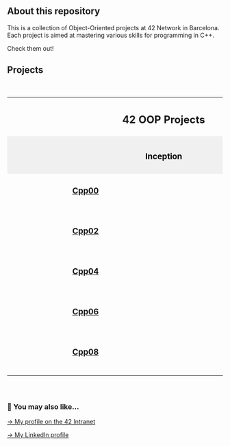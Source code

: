 ## About this repository

This is a collection of Object-Oriented projects at 42 Network in Barcelona. Each project is aimed at mastering various skills for programming in C++.

Check them out!

## Projects
<br>
<!--
<div align="center">
  <table style="border-collapse: collapse;">
    <tr>
      <th colspan="2"><h2>&nbsp;&nbsp;&nbsp;&nbsp;&nbsp;&nbsp;&nbsp;&nbsp;&nbsp;&nbsp;&nbsp;&nbsp;&nbsp;&nbsp;&nbsp;&nbsp;&nbsp;&nbsp;42 OOP Projects&nbsp;&nbsp;&nbsp;&nbsp;&nbsp;&nbsp;&nbsp;&nbsp;&nbsp;&nbsp;&nbsp;&nbsp;&nbsp;&nbsp;&nbsp;&nbsp;&nbsp;&nbsp;</h2></th>
    </tr>
    <tr>
      <td align="center" style="min-width: 350px; white-space: nowrap;">
        <h3><a href="https://github.com/mgimon/42repo_oop/tree/master/cpp00">Cpp00</a></h3>
        <span style="visibility:hidden;">&nbsp;&nbsp;&nbsp;&nbsp;&nbsp;&nbsp;&nbsp;&nbsp;&nbsp;&nbsp;</span>
      </td>
      <td align="center" style="min-width: 350px; white-space: nowrap;">
        <h3><a href="https://github.com/mgimon/42repo_oop/tree/master/cpp01">Cpp01</a></h3>
        <span style="visibility:hidden;">&nbsp;&nbsp;&nbsp;&nbsp;&nbsp;&nbsp;&nbsp;&nbsp;&nbsp;&nbsp;</span>
      </td>
    </tr>
    <tr>
      <td align="center" style="min-width: 350px; white-space: nowrap;">
        <h3><a href="https://github.com/mgimon/42repo_oop/tree/master/cpp02">Cpp02</a></h3>
        <span style="visibility:hidden;">&nbsp;&nbsp;&nbsp;&nbsp;&nbsp;&nbsp;&nbsp;&nbsp;&nbsp;&nbsp;</span>
      </td>
      <td align="center" style="min-width: 350px; white-space: nowrap;">
        <h3><a href="https://github.com/mgimon/42repo_oop/tree/master/cpp03">Cpp03</a></h3>
        <span style="visibility:hidden;">&nbsp;&nbsp;&nbsp;&nbsp;&nbsp;&nbsp;&nbsp;&nbsp;&nbsp;&nbsp;</span>
      </td>
    </tr>
    <tr>
      <td align="center" style="min-width: 350px; white-space: nowrap;">
        <h3><a href="https://github.com/mgimon/42repo_oop/tree/master/cpp04">Cpp04</a></h3>
        <span style="visibility:hidden;">&nbsp;&nbsp;&nbsp;&nbsp;&nbsp;&nbsp;&nbsp;&nbsp;&nbsp;&nbsp;</span>
      </td>
      <td align="center" style="min-width: 350px; white-space: nowrap;">
        <h3><a href="https://github.com/mgimon/42repo_oop/tree/master/cpp05">Cpp05</a></h3>
        <span style="visibility:hidden;">&nbsp;&nbsp;&nbsp;&nbsp;&nbsp;&nbsp;&nbsp;&nbsp;&nbsp;&nbsp;</span>
      </td>
    </tr>
    <tr>
      <td align="center" style="min-width: 350px; white-space: nowrap;">
        <h3><a href="https://github.com/mgimon/42repo_oop/tree/master/cpp06">Cpp06</a></h3>
        <span style="visibility:hidden;">&nbsp;&nbsp;&nbsp;&nbsp;&nbsp;&nbsp;&nbsp;&nbsp;&nbsp;&nbsp;</span>
      </td>
      <td align="center" style="min-width: 350px; white-space: nowrap;">
        <h3><a href="https://github.com/mgimon/42repo_oop/tree/master/cpp07">Cpp07</a></h3>
        <span style="visibility:hidden;">&nbsp;&nbsp;&nbsp;&nbsp;&nbsp;&nbsp;&nbsp;&nbsp;&nbsp;&nbsp;</span>
      </td>
    </tr>
    <tr>
      <td align="center" style="min-width: 350px; white-space: nowrap;">
        <h3><a href="https://github.com/mgimon/42repo_oop/tree/master/cpp08">Cpp08</a></h3>
        <span style="visibility:hidden;">&nbsp;&nbsp;&nbsp;&nbsp;&nbsp;&nbsp;&nbsp;&nbsp;&nbsp;&nbsp;</span>
      </td>
      <td align="center" style="min-width: 350px; white-space: nowrap;">
        <h3><a href="https://github.com/mgimon/42repo_oop/tree/master/cpp09">Cpp09</a></h3>
        <span style="visibility:hidden;">&nbsp;&nbsp;&nbsp;&nbsp;&nbsp;&nbsp;&nbsp;&nbsp;&nbsp;&nbsp;</span>
      </td>
    </tr>
  </table>
</div>
-->

<div align="center">
  <table style="border-collapse: collapse;">
    <tr>
      <th colspan="2"><h2>&nbsp;&nbsp;&nbsp;&nbsp;&nbsp;&nbsp;&nbsp;&nbsp;&nbsp;&nbsp;&nbsp;&nbsp;&nbsp;&nbsp;&nbsp;&nbsp;&nbsp;&nbsp;42 OOP Projects&nbsp;&nbsp;&nbsp;&nbsp;&nbsp;&nbsp;&nbsp;&nbsp;&nbsp;&nbsp;&nbsp;&nbsp;&nbsp;&nbsp;&nbsp;&nbsp;&nbsp;&nbsp;</h2></th>
    </tr>
    <tr>
      <td colspan="2" align="center" style="min-width: 700px; background-color: #f0f0f0; padding: 10px;">
        <h3><a href="https://github.com/mgimon/Inception" target="_blank" rel="noopener noreferrer" style="text-decoration:none; color:#000;">
          Inception
        </a></h3>
      </td>
    </tr>
    <tr>
      <td align="center" style="min-width: 350px; white-space: nowrap;">
        <h3><a href="https://github.com/mgimon/42repo_oop/tree/master/cpp00">Cpp00</a></h3>
        <span style="visibility:hidden;">&nbsp;&nbsp;&nbsp;&nbsp;&nbsp;&nbsp;&nbsp;&nbsp;&nbsp;&nbsp;</span>
      </td>
      <td align="center" style="min-width: 350px; white-space: nowrap;">
        <h3><a href="https://github.com/mgimon/42repo_oop/tree/master/cpp01">Cpp01</a></h3>
        <span style="visibility:hidden;">&nbsp;&nbsp;&nbsp;&nbsp;&nbsp;&nbsp;&nbsp;&nbsp;&nbsp;&nbsp;</span>
      </td>
    </tr>
    <tr>
      <td align="center" style="min-width: 350px; white-space: nowrap;">
        <h3><a href="https://github.com/mgimon/42repo_oop/tree/master/cpp02">Cpp02</a></h3>
        <span style="visibility:hidden;">&nbsp;&nbsp;&nbsp;&nbsp;&nbsp;&nbsp;&nbsp;&nbsp;&nbsp;&nbsp;</span>
      </td>
      <td align="center" style="min-width: 350px; white-space: nowrap;">
        <h3><a href="https://github.com/mgimon/42repo_oop/tree/master/cpp03">Cpp03</a></h3>
        <span style="visibility:hidden;">&nbsp;&nbsp;&nbsp;&nbsp;&nbsp;&nbsp;&nbsp;&nbsp;&nbsp;&nbsp;</span>
      </td>
    </tr>
    <tr>
      <td align="center" style="min-width: 350px; white-space: nowrap;">
        <h3><a href="https://github.com/mgimon/42repo_oop/tree/master/cpp04">Cpp04</a></h3>
        <span style="visibility:hidden;">&nbsp;&nbsp;&nbsp;&nbsp;&nbsp;&nbsp;&nbsp;&nbsp;&nbsp;&nbsp;</span>
      </td>
      <td align="center" style="min-width: 350px; white-space: nowrap;">
        <h3><a href="https://github.com/mgimon/42repo_oop/tree/master/cpp05">Cpp05</a></h3>
        <span style="visibility:hidden;">&nbsp;&nbsp;&nbsp;&nbsp;&nbsp;&nbsp;&nbsp;&nbsp;&nbsp;&nbsp;</span>
      </td>
    </tr>
    <tr>
      <td align="center" style="min-width: 350px; white-space: nowrap;">
        <h3><a href="https://github.com/mgimon/42repo_oop/tree/master/cpp06">Cpp06</a></h3>
        <span style="visibility:hidden;">&nbsp;&nbsp;&nbsp;&nbsp;&nbsp;&nbsp;&nbsp;&nbsp;&nbsp;&nbsp;</span>
      </td>
      <td align="center" style="min-width: 350px; white-space: nowrap;">
        <h3><a href="https://github.com/mgimon/42repo_oop/tree/master/cpp07">Cpp07</a></h3>
        <span style="visibility:hidden;">&nbsp;&nbsp;&nbsp;&nbsp;&nbsp;&nbsp;&nbsp;&nbsp;&nbsp;&nbsp;</span>
      </td>
    </tr>
    <tr>
      <td align="center" style="min-width: 350px; white-space: nowrap;">
        <h3><a href="https://github.com/mgimon/42repo_oop/tree/master/cpp08">Cpp08</a></h3>
        <span style="visibility:hidden;">&nbsp;&nbsp;&nbsp;&nbsp;&nbsp;&nbsp;&nbsp;&nbsp;&nbsp;&nbsp;</span>
      </td>
      <td align="center" style="min-width: 350px; white-space: nowrap;">
        <h3><a href="https://github.com/mgimon/42repo_oop/tree/master/cpp09">Cpp09</a></h3>
        <span style="visibility:hidden;">&nbsp;&nbsp;&nbsp;&nbsp;&nbsp;&nbsp;&nbsp;&nbsp;&nbsp;&nbsp;</span>
      </td>
    </tr>
  </table>
</div>
<br>





##

### 🔄 You may also like...
[-> My profile on the 42 Intranet](https://profile.intra.42.fr/users/mgimon-c)

[-> My LinkedIn profile](https://www.linkedin.com/in/mgimon-c/)
